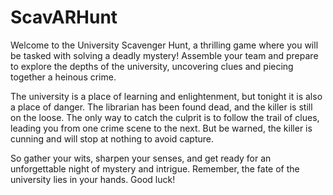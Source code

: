 # ScavARHunt

Welcome to the University Scavenger Hunt, a thrilling game where you will be tasked with solving a deadly mystery! Assemble your team and prepare to explore the depths of the university, uncovering clues and piecing together a heinous crime.

The university is a place of learning and enlightenment, but tonight it is also a place of danger. The librarian has been found dead, and the killer is still on the loose. The only way to catch the culprit is to follow the trail of clues, leading you from one crime scene to the next. But be warned, the killer is cunning and will stop at nothing to avoid capture.

So gather your wits, sharpen your senses, and get ready for an unforgettable night of mystery and intrigue. Remember, the fate of the university lies in your hands. Good luck!
